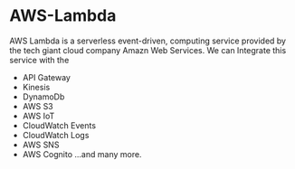 # AWS-Lambda

AWS Lambda is a serverless event-driven, computing service provided by the tech giant cloud company Amazn Web Services. We can Integrate this service with the

* API Gateway
* Kinesis
* DynamoDb
* AWS S3
* AWS IoT
* CloudWatch Events
* CloudWatch Logs
* AWS SNS
* AWS Cognito
...and many more.

